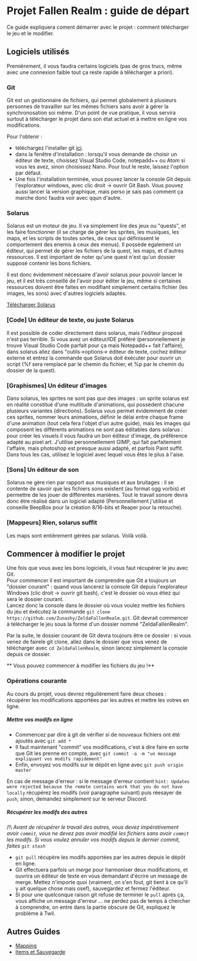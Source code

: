 # Projet Fallen Realm : guide de départ

Ce guide expliquera coment démarrer avec le projet : comment télécharger le jeu et le modifier.

## Logiciels utilisés
Premièrement, il vous faudra certains logiciels (pas de gros trucs, même avec une connexion faible tout ça reste rapide à télécharger a priori).

### Git
Git est un gestionnaire de fichiers, qui permet globalement à plusieurs personnes de travailler sur les mêmes fichiers sans avoir à gérer la synchronosation soi même. D'un point de vue pratique, il vous servira surtout à télécharger le projet dans son état actuel et à mettre en ligne vos modifications.

Pour l'obtenir :

- téléchargez l'installer git [ici](https://git-scm.com/downloads).
- dans la fenêtre d'installation : lorsqu'il vous demande de choisir un éditeur de texte, choissez Visual Studio Code, notepadd++ ou Atom si vous les avez, sinon choisissez Nano. Pour tout le reste, laissez l'option par défaut.
- Une fois l'installation terminée, vous pouvez lancer la console Git depuis l'explorateur windows, avec clic droit -> ouvrir Git Bash. Vous pouvez aussi lancer la version graphique, mais perso je sais pas comment ça marche donc faudra voir avec qqun d'autre.

### Solarus
Solarus est un moteur de jeu. Il va simplement lire des jeux ou "quests", et les faire fonctionner (il se charge de gérer les sprites, les musiques, les maps, et les scripts de toutes sortes, de ceux qui définissent le comportement des enemis à ceux des menus). Il possède également un éditeur, qui permet de gérer les fichiers de la quest, les maps, et d'autres ressources. Il est important de noter qu'une quest n'est qu'un dossier supposé contenir les bons fichiers.

Il est donc évidemment nécessaire d'avoir solarus pour pouvoir lancer le jeu, et il est très conseillé de l'avoir pour éditer le jeu, même si certaines ressources doivent être faites en modifiant simplement certains fichier (les images, les sons) avec d'autres logiciels adaptés.

[Télécharger Solarus](https://www.solarus-games.org/en/solarus/download)

### [Code] Un éditeur de texte, ou juste Solarus
Il est possible de coder directement dans solarus, mais l'éditeur proposé n'est pas terrible. Si vous avez un éditeur/IDE préféré (personnellement je trouve Visual Studio Code parfait pour ça mais Notepadd++ fait l'affaire), dans solarus allez dans "outils->options-> éditeur de texte, cochez éditeur externe et entrez la commande que Solarus doit éxécuter pour ouvrir un script (%f sera remplacé par le chemin du fichier, et %p par le chemin du dossier de la quest).

### [Graphismes] Un éditeur d'images
Dans solarus, les sprites ne sont pas *que* des images : un sprite solarus est en réalité constitué d'une multitude d'animations, qui possèdent chacune plusieurs variantes (directions). Solarus vous permet évidemment de créer ces sprites, nommer leurs animations, définir le délai entre chaque frame d'une animation (tout cela fera l'objet d'un autre guide), mais les images qui composent les différents animations ne sont pas éditables dans solarus : pour créer les visuels il vous faudra un bon éditeur d'image, de préférence adapté au pixel art. J'utilise personnellement GIMP, qui fait parfaitement l'affaire, mais photoshop est presque aussi adapté, et parfois Paint suffit. Dans tous les cas, utilisez le logiciel avec lequel vous êtes le plus à l'aise.

### [Sons] Un éditeur de son
Solarus ne gère rien par rapport aux musiques et aux bruitages : il se contente de savoir que les fichiers sons existent (au format ogg vorbis) et permettre de les jouer de différentes manières. Tout le travail sonore devra donc être réalisé dans un logiciel adapté (Personnellement j'utilise  et conseille BeepBox pour la création 8/16-bits et Reaper pour la retouche).

### [Mappeurs] Rien, solarus suffit
Les maps sont entièrement gérées par solarus. Voilà voilà.


## Commencer à modifier le projet

Une fois que vous avez les bons logiciels, il vous faut récupérer le jeu avec Git.  
Pour commencer il est important de comprendre que Git a toujours un "dossier courant" : quand vous lancerez la console Git depuis l'explorateur Windows (clic droit -> ouvrir git bash), c'est le dossier où vous étiez qui sera le dossier courant.  
Lancez donc la console dans le dossier où vous voulez mettre les fichiers du jeu et éxécutez la commande `git clone https://github.com/Zunashy/ZeldaFallenRealm.git`. Git devrait commencer à télécharger le jeu sous la forme d'un dossier nommé "ZeldaFallenRealm".  

Par la suite, le dossier courant de Git devra toujours être ce dossier : si vous venez de fairele git clone, allez dans le dossier que vous venez de télécharger avec `cd ZeldaFallenRealm`, sinon lancez simplement la console depuis ce dossier.

** Vous pouvez commencer à modifier les fichiers du jeu !**

### Opérations courante
Au cours du projet, vous devrez régulièrement faire deux choses : récupérer les modifications apportées par les autres et mettre les votres en ligne.

##### Mettre vos modifs en ligne
- Commencez par dire à git de vérifier si de nouveaux fichiers ont été ajoutés avec `git add *`
- Il faut maintenant "commit" vos modifications, c'est à dire faire en sorte que Git les prenne en compte, avec `git commit -a -m "un message expliquant vos modifs rapidement"`
- Enfin, envoyez vos modifs sur le dépôt en ligne avec `git push origin master`

En cas de message d'erreur : si le message d'erreur contient `hint: Updates were rejected because the remote contains work that you do not have locally`
récupérez les modifs (voir paragraphe suivant) puis réesayer de `push`, sinon, demandez simplement sur le serveur Discord.


##### Récupérer les modifs des autres
/!\ _Avant de récupérer le travail des autres, vous devez impérativement avoir `commit`, vous ne devez pas avoir modifié les fichiers sans avoir `commit` les modifs. Si vous voulez annuler vos modifs depuis le dernier commit, faites `git stash`_

- `git pull` récupère les modifs apportées par les autres depuis le dépôt en ligne.
- Git effectuera parfois un *merge* pour harmoniser deux modifications, et ouvrira un éditeur de texte en vous demandant d'écrire un message de merge. Mettez n'importe quoi (vraiment, on s'en fout, git tient à ce qu'il y ait quelque chose mais osef), sauvegardez et fermez l'éditeur.
- Si pour une quelconque raison git refuse de terminer le `pull` après ça, vous affiche un message d'erreur ... ne perdez pas de temps à chercher à comprendre, on entre dans la partie obscure de Git, expliquez le problème à Twil.

## Autres Guides
- [Mapping](mapping.md)
- [Items et Sauvegarde](save_items.md)